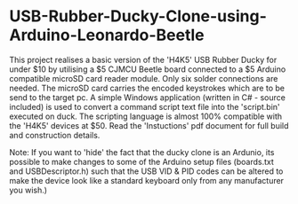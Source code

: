 # USB-Rubber-Ducky-Clone-using-Arduino-Leonardo-Beetle
This project realises a basic version of the 'H4K5' USB Rubber Ducky for under $10 by utilising a $5 CJMCU Beetle board connected to a $5 Arduino compatible microSD card reader module. Only six solder connections are needed. The microSD card carries the encoded keystrokes which are to be send to the target pc.
A simple Windows application (written in C# - source included) is used to convert a command script text file into the 'script.bin' executed on duck. The scripting language is almost 100% compatible with the 'H4K5' devices at $50.
Read the 'Instuctions' pdf document for full build and construction details.

Note: If you want to 'hide' the fact that the ducky clone is an Ardunio, its possible to make changes to some of the Arduino setup files (boards.txt and USBDescriptor.h) such that the USB VID & PID codes can be altered to make the device look like a standard keyboard only from any manufacturer you wish.)

